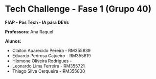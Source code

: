 # Tech Challenge - Fase 1 (Grupo 40)

**FIAP - Pos Tech - IA para DEVs**

**Professora**: Ana Raquel

**Alunos:**

- Claiton Aparecido Pereira  - RM355839
- Eduardo Pedrosa Cajueiro   - RM355819
- Hiomone Oliveira Rodrigues - 
- Leonardo Lima Ferreira     - RM355721
- Thiago Silva Cerqueira     - RM355830      
